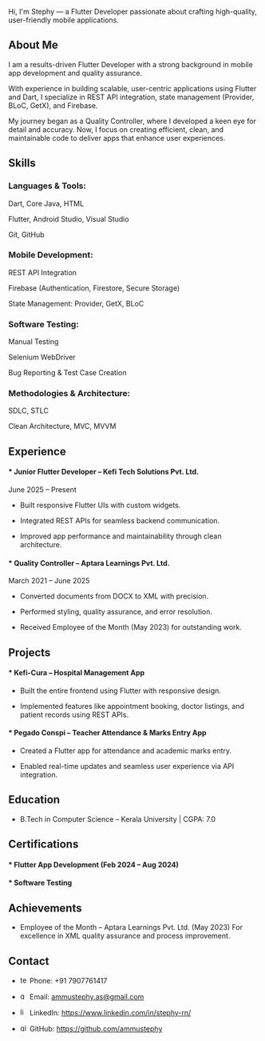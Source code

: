 Hi, I'm Stephy — a Flutter Developer passionate about crafting high-quality, user-friendly mobile applications.

## About Me

I am a results-driven Flutter Developer with a strong background in mobile app development and quality assurance.

With experience in building scalable, user-centric applications using Flutter and Dart, I specialize in REST API integration, state management (Provider, BLoC, GetX), and Firebase.

My journey began as a Quality Controller, where I developed a keen eye for detail and accuracy. Now, I focus on creating efficient, clean, and maintainable code to deliver apps that enhance user experiences.

## Skills

### Languages & Tools:

Dart, Core Java, HTML

Flutter, Android Studio, Visual Studio

Git, GitHub

### Mobile Development:

REST API Integration

Firebase (Authentication, Firestore, Secure Storage)

State Management: Provider, GetX, BLoC

### Software Testing:

Manual Testing

Selenium WebDriver

Bug Reporting & Test Case Creation

### Methodologies & Architecture:

SDLC, STLC

Clean Architecture, MVC, MVVM

## Experience

#### * Junior Flutter Developer – Kefi Tech Solutions Pvt. Ltd.
June 2025 – Present

* Built responsive Flutter UIs with custom widgets.

* Integrated REST APIs for seamless backend communication.

* Improved app performance and maintainability through clean architecture.

#### * Quality Controller – Aptara Learnings Pvt. Ltd.
March 2021 – June 2025

* Converted documents from DOCX to XML with precision.

* Performed styling, quality assurance, and error resolution.

* Received Employee of the Month (May 2023) for outstanding work.


## Projects

#### * Kefi-Cura – Hospital Management App

* Built the entire frontend using Flutter with responsive design.

* Implemented features like appointment booking, doctor listings, and patient records using REST APIs.

#### * Pegado Conspi – Teacher Attendance & Marks Entry App

* Created a Flutter app for attendance and academic marks entry.

* Enabled real-time updates and seamless user experience via API integration.


## Education

* B.Tech in Computer Science – Kerala University | CGPA: 7.0

## Certifications

#### * Flutter App Development (Feb 2024 – Aug 2024)

#### * Software Testing

## Achievements

* Employee of the Month – Aptara Learnings Pvt. Ltd. (May 2023) For excellence in XML quality assurance and process improvement.

## Contact

* <img width="15" height="15" alt="telephone" src="https://github.com/user-attachments/assets/7617fe8e-cb5c-4636-adee-f88c18f6aa36"/> Phone: +91 7907761417

* <img width="15" height="15" alt="gmail" src="https://github.com/user-attachments/assets/06e9191a-4394-4c50-8abf-d3a71bcc8a26"/> Email: ammustephy.as@gmail.com

* <img width="15" height="15" alt="linkedin" src="https://github.com/user-attachments/assets/58abf41d-5afb-4bb6-b8a4-ddfb38644009"/> LinkedIn:  https://www.linkedin.com/in/stephy-rn/

* <img width="15" height="15" alt="github (1)" src="https://github.com/user-attachments/assets/1a5d2c28-755b-44ed-a73a-b6465aa1da64"/> GitHub: https://github.com/ammustephy

